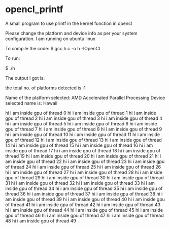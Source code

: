 # opencl_printf
A small program to use printf in the kernel function in opencl

Please change the platform and device info as per your system configuration.
I am running on ubuntu linux

To compile the code:
$ gcc h.c -o h -lOpenCL

To run:

$ ./h

The output I got is:


 the total no. of platforms detected is :1

  Name of the platform selected: AMD Accelerated Parallel Processing 
Device selected name is: Hawaii 

hi i am inside gpu of thread 0 
hi i am inside gpu of thread 1 
hi i am inside gpu of thread 2 
hi i am inside gpu of thread 3 
hi i am inside gpu of thread 4 
hi i am inside gpu of thread 5 
hi i am inside gpu of thread 6 
hi i am inside gpu of thread 7 
hi i am inside gpu of thread 8 
hi i am inside gpu of thread 9 
hi i am inside gpu of thread 10 
hi i am inside gpu of thread 11 
hi i am inside gpu of thread 12 
hi i am inside gpu of thread 13 
hi i am inside gpu of thread 14 
hi i am inside gpu of thread 15 
hi i am inside gpu of thread 16 
hi i am inside gpu of thread 17 
hi i am inside gpu of thread 18 
hi i am inside gpu of thread 19 
hi i am inside gpu of thread 20 
hi i am inside gpu of thread 21 
hi i am inside gpu of thread 22 
hi i am inside gpu of thread 23 
hi i am inside gpu of thread 24 
hi i am inside gpu of thread 25 
hi i am inside gpu of thread 26 
hi i am inside gpu of thread 27 
hi i am inside gpu of thread 28 
hi i am inside gpu of thread 29 
hi i am inside gpu of thread 30 
hi i am inside gpu of thread 31 
hi i am inside gpu of thread 32 
hi i am inside gpu of thread 33 
hi i am inside gpu of thread 34 
hi i am inside gpu of thread 35 
hi i am inside gpu of thread 36 
hi i am inside gpu of thread 37 
hi i am inside gpu of thread 38 
hi i am inside gpu of thread 39 
hi i am inside gpu of thread 40 
hi i am inside gpu of thread 41 
hi i am inside gpu of thread 42 
hi i am inside gpu of thread 43 
hi i am inside gpu of thread 44 
hi i am inside gpu of thread 45 
hi i am inside gpu of thread 46 
hi i am inside gpu of thread 47 
hi i am inside gpu of thread 48 
hi i am inside gpu of thread 49
